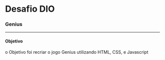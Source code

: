 # Desafio DIO
### Genius
___
#### Objetivo
o Objetivo foi recriar o jogo Genius utilizando HTML, CSS, e Javascript
